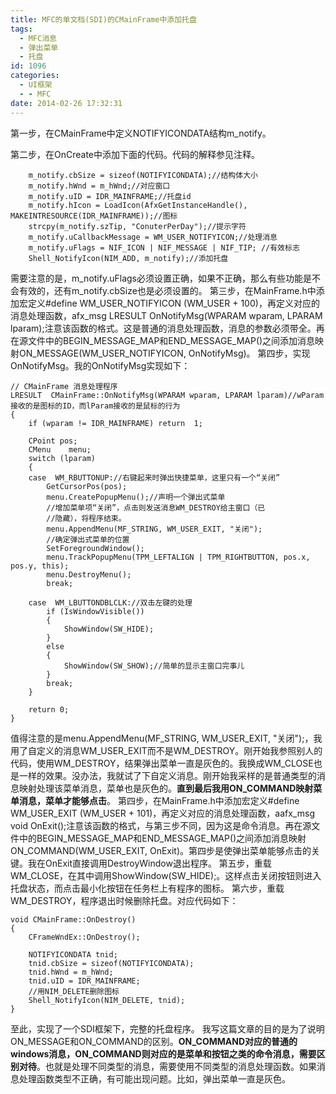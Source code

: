 ```yaml
---
title: MFC的单文档(SDI)的CMainFrame中添加托盘
tags:
  - MFC消息
  - 弹出菜单
  - 托盘
id: 1096
categories:
  - UI框架
  - - MFC
date: 2014-02-26 17:32:31
---
```


第一步，在CMainFrame中定义NOTIFYICONDATA结构m_notify。

第二步，在OnCreate中添加下面的代码。代码的解释参见注释。

``` stylus
    m_notify.cbSize = sizeof(NOTIFYICONDATA);//结构体大小
    m_notify.hWnd = m_hWnd;//对应窗口
    m_notify.uID = IDR_MAINFRAME;//托盘id
    m_notify.hIcon = LoadIcon(AfxGetInstanceHandle(), MAKEINTRESOURCE(IDR_MAINFRAME));//图标
    strcpy(m_notify.szTip, "ConuterPerDay");//提示字符
    m_notify.uCallbackMessage = WM_USER_NOTIFYICON;//处理消息
    m_notify.uFlags = NIF_ICON | NIF_MESSAGE | NIF_TIP; //有效标志
    Shell_NotifyIcon(NIM_ADD, m_notify);//添加托盘
```

需要注意的是，m_notify.uFlags必须设置正确，如果不正确，那么有些功能是不会有效的，还有m_notify.cbSize也是必须设置的。
第三步，在MainFrame.h中添加宏定义#define WM_USER_NOTIFYICON (WM_USER + 100)，再定义对应的消息处理函数，afx_msg LRESULT OnNotifyMsg(WPARAM wparam, LPARAM lparam);注意该函数的格式。这是普通的消息处理函数，消息的参数必须带全。再在源文件中的BEGIN_MESSAGE_MAP和END_MESSAGE_MAP()之间添加消息映射ON_MESSAGE(WM_USER_NOTIFYICON, OnNotifyMsg)。
第四步，实现OnNotifyMsg。我的OnNotifyMsg实现如下：

``` stylus
// CMainFrame 消息处理程序
LRESULT  CMainFrame::OnNotifyMsg(WPARAM wparam, LPARAM lparam)//wParam接收的是图标的ID，而lParam接收的是鼠标的行为
{
    if (wparam != IDR_MAINFRAME) return  1;

    CPoint pos;
    CMenu    menu;
    switch (lparam)
    {
    case  WM_RBUTTONUP://右键起来时弹出快捷菜单，这里只有一个“关闭”
        GetCursorPos(pos);
        menu.CreatePopupMenu();//声明一个弹出式菜单
        //增加菜单项“关闭”，点击则发送消息WM_DESTROY给主窗口（已
        //隐藏），将程序结束。
        menu.AppendMenu(MF_STRING, WM_USER_EXIT, "关闭");
        //确定弹出式菜单的位置
        SetForegroundWindow();
        menu.TrackPopupMenu(TPM_LEFTALIGN | TPM_RIGHTBUTTON, pos.x, pos.y, this);
        menu.DestroyMenu();
        break;

    case  WM_LBUTTONDBLCLK://双击左键的处理
        if (IsWindowVisible())
        {
            ShowWindow(SW_HIDE);
        }
        else
        {
            ShowWindow(SW_SHOW);//简单的显示主窗口完事儿
        }
        break;
    }

    return 0;
}
```

值得注意的是menu.AppendMenu(MF_STRING, WM_USER_EXIT, "关闭");，我用了自定义的消息WM_USER_EXIT而不是WM_DESTROY。刚开始我参照别人的代码，使用WM_DESTROY，结果弹出菜单一直是灰色的。我换成WM_CLOSE也是一样的效果。没办法，我就试了下自定义消息。刚开始我采样的是普通类型的消息映射处理该菜单消息，菜单也是灰色的。**直到最后我用ON_COMMAND映射菜单消息，菜单才能够点击**。
第四步，在MainFrame.h中添加宏定义#define WM_USER_EXIT (WM_USER + 101)，再定义对应的消息处理函数，aafx_msg void OnExit();注意该函数的格式，与第三步不同，因为这是命令消息。再在源文件中的BEGIN_MESSAGE_MAP和END_MESSAGE_MAP()之间添加消息映射ON_COMMAND(WM_USER_EXIT, OnExit)。第四步是使弹出菜单能够点击的关键。我在OnExit直接调用DestroyWindow退出程序。
第五步，重载WM_CLOSE，在其中调用ShowWindow(SW_HIDE);。这样点击关闭按钮则进入托盘状态，而点击最小化按钮在任务栏上有程序的图标。
第六步，重载WM_DESTROY，程序退出时候删除托盘。对应代码如下：

``` stylus
void CMainFrame::OnDestroy()
{
    CFrameWndEx::OnDestroy();

    NOTIFYICONDATA tnid;
    tnid.cbSize = sizeof(NOTIFYICONDATA);
    tnid.hWnd = m_hWnd;
    tnid.uID = IDR_MAINFRAME;
    //用NIM_DELETE删除图标
    Shell_NotifyIcon(NIM_DELETE, tnid);
}
```

至此，实现了一个SDI框架下，完整的托盘程序。
我写这篇文章的目的是为了说明ON_MESSAGE和ON_COMMAND的区别。**ON_COMMAND对应的普通的windows消息，ON_COMMAND则对应的是菜单和按钮之类的命令消息，需要区别对待**。也就是处理不同类型的消息，需要使用不同类型的消息处理函数。如果消息处理函数类型不正确，有可能出现问题。比如，弹出菜单一直是灰色。